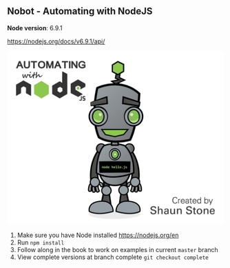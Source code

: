 ## Nobot - Automating with NodeJS ##

**Node version**: 6.9.1

https://nodejs.org/docs/v6.9.1/api/

![Node Bot](nobot.jpg)

1. Make sure you have Node installed https://nodejs.org/en
1. Run `npm install`
1. Follow along in the book to work on examples in current `master` branch
1. View complete versions at branch complete `git checkout complete`
